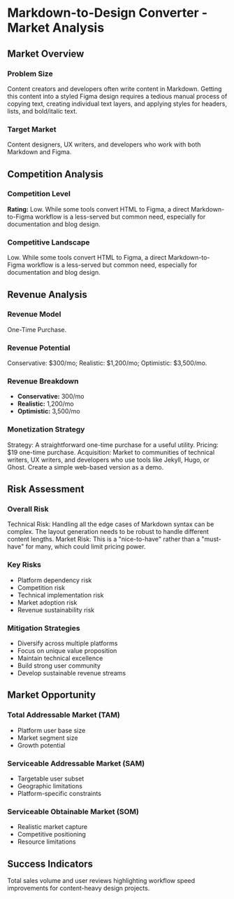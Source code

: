 # Markdown-to-Design Converter - Market Analysis

## Market Overview

### Problem Size
Content creators and developers often write content in Markdown. Getting this content into a styled Figma design requires a tedious manual process of copying text, creating individual text layers, and applying styles for headers, lists, and bold/italic text.

### Target Market
Content designers, UX writers, and developers who work with both Markdown and Figma.

## Competition Analysis

### Competition Level
**Rating:** Low. While some tools convert HTML to Figma, a direct Markdown-to-Figma workflow is a less-served but common need, especially for documentation and blog design.

### Competitive Landscape
Low. While some tools convert HTML to Figma, a direct Markdown-to-Figma workflow is a less-served but common need, especially for documentation and blog design.

## Revenue Analysis

### Revenue Model
One-Time Purchase.

### Revenue Potential
Conservative: $300/mo; Realistic: $1,200/mo; Optimistic: $3,500/mo.

### Revenue Breakdown
- **Conservative:** 300/mo
- **Realistic:** 1,200/mo
- **Optimistic:** 3,500/mo

### Monetization Strategy
Strategy: A straightforward one-time purchase for a useful utility. Pricing: $19 one-time purchase. Acquisition: Market to communities of technical writers, UX writers, and developers who use tools like Jekyll, Hugo, or Ghost. Create a simple web-based version as a demo.

## Risk Assessment

### Overall Risk
Technical Risk: Handling all the edge cases of Markdown syntax can be complex. The layout generation needs to be robust to handle different content lengths. Market Risk: This is a "nice-to-have" rather than a "must-have" for many, which could limit pricing power.

### Key Risks
- Platform dependency risk
- Competition risk
- Technical implementation risk
- Market adoption risk
- Revenue sustainability risk

### Mitigation Strategies
- Diversify across multiple platforms
- Focus on unique value proposition
- Maintain technical excellence
- Build strong user community
- Develop sustainable revenue streams

## Market Opportunity

### Total Addressable Market (TAM)
- Platform user base size
- Market segment size
- Growth potential

### Serviceable Addressable Market (SAM)
- Targetable user subset
- Geographic limitations
- Platform-specific constraints

### Serviceable Obtainable Market (SOM)
- Realistic market capture
- Competitive positioning
- Resource limitations

## Success Indicators
Total sales volume and user reviews highlighting workflow speed improvements for content-heavy design projects.
